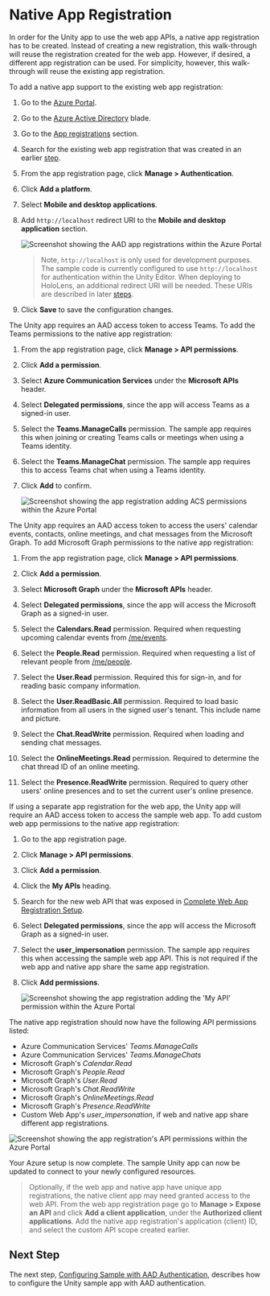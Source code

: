 # Native App Registration

In order for the Unity app to use the web app APIs, a native app registration has to be created. Instead of creating a new registration, this walk-through will reuse the registration created for the web app. However, if desired, a different app registration can be used. For simplicity, however, this walk-through will reuse the existing app registration.

To add a native app support to the existing web app registration:

1. Go to the [Azure Portal](https://portal.azure.com).

2. Go to the [Azure Active Directory](https://portal.azure.com/#blade/Microsoft_AAD_IAM/ActiveDirectoryMenuBlade) blade.

3. Go to the [App registrations](https://portal.azure.com/#view/Microsoft_AAD_IAM/ActiveDirectoryMenuBlade/~/RegisteredApps) section.

4. Search for the existing web app registration that was created in an earlier [step](azure-function-setup-5.md#adding-aad-authentication).

5. From the app registration page, click **Manage > Authentication**.

6. Click **Add a platform**.

7. Select **Mobile and desktop applications**.

8. Add `http://localhost` redirect URI to the **Mobile and desktop application** section.

    ![Screenshot showing the AAD app registrations within the Azure Portal](./images/image-14-web-native-app.png)

    > Note, `http://localhost` is only used for development purposes. The sample code is currently configured to use `http://localhost` for authentication within the Unity Editor. When deploying to HoloLens, an additional redirect URI will be needed. These URIs are described in later [steps](unity-sample-app-setup-2.md#setup-web-authentication-manager-wam).

9. Click **Save** to save the configuration changes.

The Unity app requires an AAD access token to access Teams. To add the Teams permissions to the native app registration:

1. From the app registration page, click **Manage > API permissions**.

2. Click **Add a permission**.

3. Select **Azure Communication Services** under the **Microsoft APIs** header.

4. Select **Delegated permissions**, since the app will access Teams as a signed-in user.

5. Select the **Teams.ManageCalls** permission. The sample app requires this when joining or creating Teams calls or meetings when using a Teams identity.

6. Select the **Teams.ManageChat** permission. The sample app requires this to access Teams chat when using a Teams identity.

7. Click **Add** to confirm.

    ![Screenshot showing the app registration adding ACS permissions within the Azure Portal](./images/image-15-web-native-app.png)

The Unity app requires an AAD access token to access the users' calendar events, contacts, online meetings, and chat messages from the Microsoft Graph. To add Microsoft Graph permissions to the native app registration:

1. From the app registration page, click **Manage > API permissions**.

2. Click **Add a permission**.

3. Select **Microsoft Graph** under the **Microsoft APIs** header.

4. Select **Delegated permissions**, since the app will access the Microsoft Graph as a signed-in user.

5. Select the **Calendars.Read** permission. Required when requesting upcoming calendar events from [/me/events](https://learn.microsoft.com/en-us/graph/api/calendar-list-events?view=graph-rest-1.0&tabs=http).

6. Select the **People.Read** permission. Required when requesting a list of relevant people from [/me/people](https://learn.microsoft.com/en-us/graph/api/user-list-people?view=graph-rest-1.0&tabs=http).

7. Select the **User.Read** permission. Required this for sign-in, and for reading basic company information.

8. Select the **User.ReadBasic.All** permission. Required to load basic information from all users in the signed user's tenant. This include name and picture.

9. Select the **Chat.ReadWrite** permission. Required when loading and sending chat messages.

10. Select the **OnlineMeetings.Read** permission. Required to determine the chat thread ID of an online meeting.

11. Select the **Presence.ReadWrite** permission. Required to query other users' online presences and to set the current user's online presence.

If using a separate app registration for the web app, the Unity app will require an AAD access token to access the sample web app. To add custom web app permissions to the native app registration:

1. Go to the app registration page.

2. Click **Manage > API permissions**.

3. Click **Add a permission**.

4. Click the **My APIs** heading.

5. Search for the new web API that was exposed in [Complete Web App Registration Setup](./azure-function-setup-6.md#complete-web-app-registration-setup).

6. Select **Delegated permissions**, since the app will access the Microsoft Graph as a signed-in user.

7. Select the **user_impersonation** permission. The sample app requires this when accessing the sample web app API. This is not required if the web app and native app share the same app registration.

8. Click **Add permissions**.

    ![Screenshot showing the app registration adding the 'My API' permission within the Azure Portal](./images/image-17-web-native-app.png)

The native app registration should now have the following API permissions listed:

* Azure Communication Services' *Teams.ManageCalls*
* Azure Communication Services' *Teams.ManageChats*
* Microsoft Graph's *Calendar.Read*
* Microsoft Graph's *People.Read*
* Microsoft Graph's *User.Read*
* Microsoft Graph's *Chat.ReadWrite*
* Microsoft Graph's *OnlineMeetings.Read*
* Microsoft Graph's *Presence.ReadWrite*
* Custom Web App's *user_impersonation*, if web and native app share different app registrations.

 ![Screenshot showing the app registration's API permissions within the Azure Portal](./images/image-16-web-native-app-permissions.png)

Your Azure setup is now complete. The sample Unity app can now be updated to connect to your newly configured resources.

> Optionally, if the web app and native app have unique app registrations, the native client app may need granted access to the web API. From the web app registration page go to **Manage > Expose an API** and click **Add a client application**, under the **Authorized client applications**. Add the native app registration's application (client) ID, and select the custom API scope created earlier.

## Next Step

 The next step, [Configuring Sample with AAD Authentication](./unity-sample-app-setup-1.md), describes how to configure the Unity sample app
 with AAD authentication.
